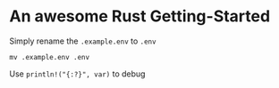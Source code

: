 # An awesome Rust Getting-Started

Simply rename the `.example.env` to `.env`

```
mv .example.env .env
```

Use `println!("{:?}", var)` to debug